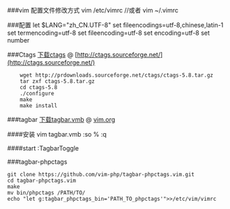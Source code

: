 ###vim 配置文件修改方式
	vim /etc/vimrc
	//或者
	vim ~/.vimrc

###配置
	let $LANG="zh_CN.UTF-8"
	set fileencodings=utf-8,chinese,latin-1
	set termencoding=utf-8
	set fileencoding=utf-8
	set encoding=utf-8
	set number

###Ctags
[下载ctags](http://prdownloads.sourceforge.net/ctags/ctags-5.8.tar.gz) @ [http://ctags.sourceforge.net/](http://ctags.sourceforge.net/)

		wget http://prdownloads.sourceforge.net/ctags/ctags-5.8.tar.gz
		tar zxf ctags-5.8.tar.gz
		cd ctags-5.8
		./configure
		make
		make install

###tagbar
[下载tagbar.vmb](http://www.vim.org/scripts/download_script.php?src_id=21362) @ [vim.org](http://www.vim.org/scripts/script.php?script_id=3465)

####安装
	vim tagbar.vmb
	:so % 
	:q

####start
	:TagbarToggle

###tagbar-phpctags

	git clone https://github.com/vim-php/tagbar-phpctags.vim.git
	cd tagbar-phpctags.vim
	make
	mv bin/phpctags /PATH/TO/
	echo "let g:tagbar_phpctags_bin='PATH_TO_phpctags'">>/etc/vim/vimrc
